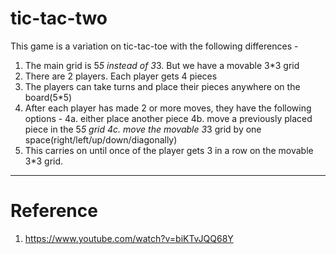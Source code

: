 # tic-tac-two

This game is a variation on tic-tac-toe with the following differences - 

1. The main grid is 5*5 instead of 3*3. But we have a movable 3*3 grid
2. There are 2 players. Each player gets 4 pieces
3. The players can take turns and place their pieces anywhere on the board(5*5)
4. After each player has made 2 or more moves, they have the following options - 
4a.  either place another piece
4b. move a previously placed piece in the 5*5 grid
4c. move the movable 3*3 grid by one space(right/left/up/down/diagonally)
5. This carries on until once of the player gets 3 in a row on the movable 3*3 grid.

---

# Reference 
1. https://www.youtube.com/watch?v=biKTvJQQ68Y
